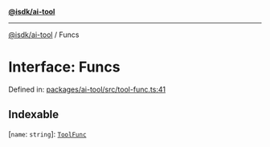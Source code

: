 [**@isdk/ai-tool**](../README.md)

***

[@isdk/ai-tool](../globals.md) / Funcs

# Interface: Funcs

Defined in: [packages/ai-tool/src/tool-func.ts:41](https://github.com/isdk/ai-tool.js/blob/760349925bceb5de6b4188926a13bfb3f0ce4ced/src/tool-func.ts#L41)

## Indexable

\[`name`: `string`\]: [`ToolFunc`](../classes/ToolFunc.md)
